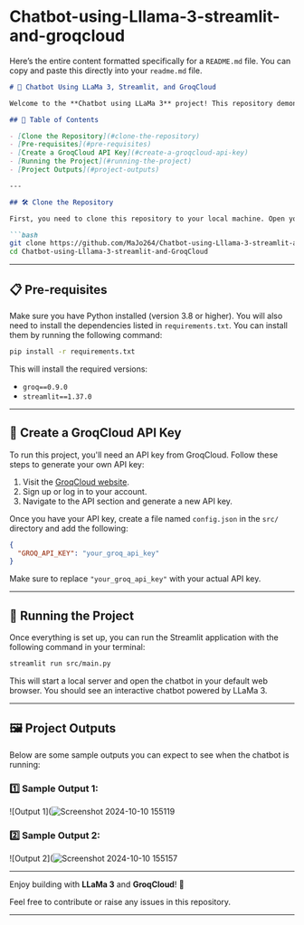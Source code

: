 # Chatbot-using-Lllama-3-streamlit-and-groqcloud


Here’s the entire content formatted specifically for a `README.md` file. You can copy and paste this directly into your `readme.md` file.

```markdown
# 🤖 Chatbot Using LLaMa 3, Streamlit, and GroqCloud

Welcome to the **Chatbot using LLaMa 3** project! This repository demonstrates how to set up and run a chatbot powered by LLaMa 3 and integrated with GroqCloud. Follow the steps below to clone the repository, install the dependencies, and run the project locally on your machine. 🛠️

## 📝 Table of Contents

- [Clone the Repository](#clone-the-repository)
- [Pre-requisites](#pre-requisites)
- [Create a GroqCloud API Key](#create-a-groqcloud-api-key)
- [Running the Project](#running-the-project)
- [Project Outputs](#project-outputs)

---

## 🛠️ Clone the Repository

First, you need to clone this repository to your local machine. Open your terminal and run:

```bash
git clone https://github.com/MaJo264/Chatbot-using-Lllama-3-streamlit-and-GroqCloud.git
cd Chatbot-using-Lllama-3-streamlit-and-GroqCloud
```

---

## 📋 Pre-requisites

Make sure you have Python installed (version 3.8 or higher). You will also need to install the dependencies listed in `requirements.txt`. You can install them by running the following command:

```bash
pip install -r requirements.txt
```

This will install the required versions:

- `groq==0.9.0`
- `streamlit==1.37.0`

---

## 🔑 Create a GroqCloud API Key

To run this project, you'll need an API key from GroqCloud. Follow these steps to generate your own API key:

1. Visit the [GroqCloud website](https://groq.com/cloud).
2. Sign up or log in to your account.
3. Navigate to the API section and generate a new API key.

Once you have your API key, create a file named `config.json` in the `src/` directory and add the following:

```json
{
  "GROQ_API_KEY": "your_groq_api_key"
}
```

Make sure to replace `"your_groq_api_key"` with your actual API key.

---

## 🚀 Running the Project

Once everything is set up, you can run the Streamlit application with the following command in your terminal:

```bash
streamlit run src/main.py
```

This will start a local server and open the chatbot in your default web browser. You should see an interactive chatbot powered by LLaMa 3.

---

## 🖼️ Project Outputs

Below are some sample outputs you can expect to see when the chatbot is running:

### 1️⃣ Sample Output 1:
![Output 1](![Screenshot 2024-10-10 155119](https://github.com/user-attachments/assets/f240b7fa-eeae-4ea3-856a-6c6c34fe6ac5)

### 2️⃣ Sample Output 2:
![Output 2](![Screenshot 2024-10-10 155157](https://github.com/user-attachments/assets/f98737f8-0e8c-4c5c-b90b-b0838100a9a4)

---

Enjoy building with **LLaMa 3** and **GroqCloud**! 🚀

Feel free to contribute or raise any issues in this repository.

---
```


